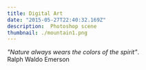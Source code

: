 ```yaml
---
title: Digital Art
date: "2015-05-27T22:40:32.169Z"
description:  Photoshop scene
thumbnail: ./mountain1.png
---
```



_"Nature always wears the colors of the spirit"_.  
Ralph Waldo Emerson